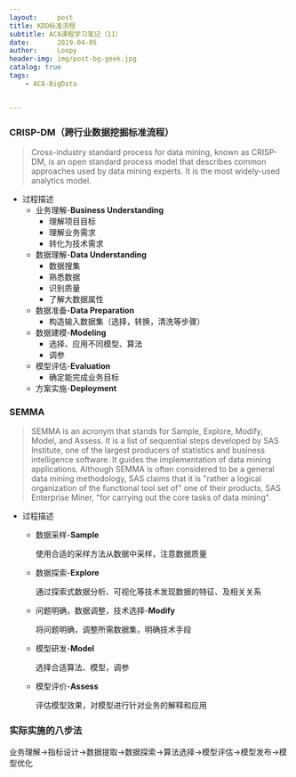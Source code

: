 ```yaml
---
layout:     post
title: KDD标准流程
subtitle: ACA课程学习笔记（11）
date:       2019-04-05
author:     Loopy
header-img: img/post-bg-geek.jpg
catalog: true
tags:
    - ACA-BigData


---
```


### CRISP-DM（跨行业数据挖掘标准流程）
> Cross-industry standard process for data mining, known as CRISP-DM, is an open standard process model that describes common approaches used by data mining experts. It is the most widely-used analytics model.

 - 过程描述
    - 业务理解-**Business Understanding**
      - 理解项目目标
      - 理解业务需求
      - 转化为技术需求
    - 数据理解-**Data Understanding**
      - 数据搜集
      - 熟悉数据
      - 识别质量
      - 了解大数据属性
    - 数据准备-**Data Preparation**
      - 构造输入数据集（选择，转换，清洗等步骤）
    - 数据建模-**Modeling**
      - 选择、应用不同模型、算法
      - 调参
    - 模型评估-**Evaluation**
      - 确定能完成业务目标
    - 方案实施-**Deployment**

### SEMMA
> SEMMA is an acronym that stands for Sample, Explore, Modify, Model, and Assess. It is a list of sequential steps developed by SAS Institute, one of the largest producers of statistics and business intelligence software. It guides the implementation of data mining applications. Although SEMMA is often considered to be a general data mining methodology, SAS claims that it is "rather a logical organization of the functional tool set of" one of their products, SAS Enterprise Miner, "for carrying out the core tasks of data mining".
 - 过程描述
   - 数据采样-**Sample**

        使用合适的采样方法从数据中采样，注意数据质量
   - 数据探索-**Explore**

        通过探索式数据分析、可视化等技术发现数据的特征、及相关关系
   - 问题明确，数据调整，技术选择-**Modify**

        将问题明确，调整所需数据集，明确技术手段
   - 模型研发-**Model**

        选择合适算法、模型，调参
   - 模型评价-**Assess**

        评估模型效果，对模型进行针对业务的解释和应用

### 实际实施的八步法
业务理解->指标设计->数据提取->数据探索->算法选择->模型评估->模型发布->模型优化

